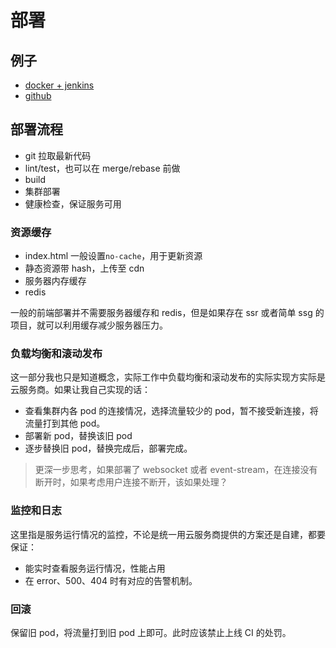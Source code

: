 # 部署

## 例子

- [docker + jenkins](/code/deploy/docker-jenkins)
- [github](/code/deploy/github)

## 部署流程

- git 拉取最新代码
- lint/test，也可以在 merge/rebase 前做
- build
- 集群部署
- 健康检查，保证服务可用

### 资源缓存

- index.html 一般设置`no-cache`，用于更新资源
- 静态资源带 hash，上传至 cdn
- 服务器内存缓存
- redis

一般的前端部署并不需要服务器缓存和 redis，但是如果存在 ssr 或者简单 ssg 的项目，就可以利用缓存减少服务器压力。

### 负载均衡和滚动发布

这一部分我也只是知道概念，实际工作中负载均衡和滚动发布的实际实现方实际是云服务商。如果让我自己实现的话：

- 查看集群内各 pod 的连接情况，选择流量较少的 pod，暂不接受新连接，将流量打到其他 pod。
- 部署新 pod，替换该旧 pod
- 逐步替换旧 pod，替换完成后，部署完成。

> 更深一步思考，如果部署了 websocket 或者 event-stream，在连接没有断开时，如果考虑用户连接不断开，该如果处理？

### 监控和日志

这里指是服务运行情况的监控，不论是统一用云服务商提供的方案还是自建，都要保证：

- 能实时查看服务运行情况，性能占用
- 在 error、500、404 时有对应的告警机制。

### 回滚

保留旧 pod，将流量打到旧 pod 上即可。此时应该禁止上线 CI 的处罚。
